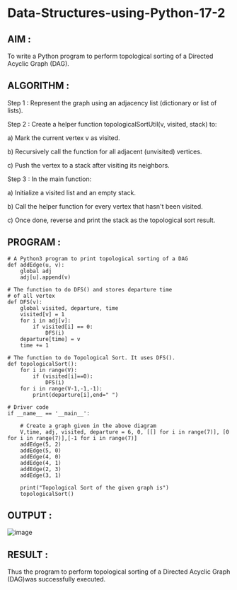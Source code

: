 # Data-Structures-using-Python-17-2

## AIM :

To write a Python program to perform topological sorting of a Directed Acyclic Graph (DAG).

## ALGORITHM :

Step 1 : Represent the graph using an adjacency list (dictionary or list of lists).

Step 2 : Create a helper function topologicalSortUtil(v, visited, stack) to:

a) Mark the current vertex v as visited.

b) Recursively call the function for all adjacent (unvisited) vertices.

c) Push the vertex to a stack after visiting its neighbors.

Step 3 : In the main function:

a) Initialize a visited list and an empty stack.

b) Call the helper function for every vertex that hasn't been visited.

c) Once done, reverse and print the stack as the topological sort result.

## PROGRAM :

```
# A Python3 program to print topological sorting of a DAG
def addEdge(u, v):
	global adj
	adj[u].append(v)

# The function to do DFS() and stores departure time
# of all vertex
def DFS(v):
	global visited, departure, time
	visited[v] = 1
	for i in adj[v]:
		if visited[i] == 0:
			DFS(i)
	departure[time] = v
	time += 1

# The function to do Topological Sort. It uses DFS().
def topologicalSort():
    for i in range(V):
        if (visited[i]==0):
            DFS(i)
    for i in range(V-1,-1,-1):
        print(departure[i],end=" ")

# Driver code
if __name__ == '__main__':

	# Create a graph given in the above diagram
	V,time, adj, visited, departure = 6, 0, [[] for i in range(7)], [0 for i in range(7)],[-1 for i in range(7)]
	addEdge(5, 2)
	addEdge(5, 0)
	addEdge(4, 0)
	addEdge(4, 1)
	addEdge(2, 3)
	addEdge(3, 1)

	print("Topological Sort of the given graph is")
	topologicalSort()
```

## OUTPUT :

![image](https://github.com/user-attachments/assets/3e236828-719b-49fa-9a2b-a9db0e8c87c7)

## RESULT :

Thus the program to perform topological sorting of a Directed Acyclic Graph (DAG)was successfully executed.

